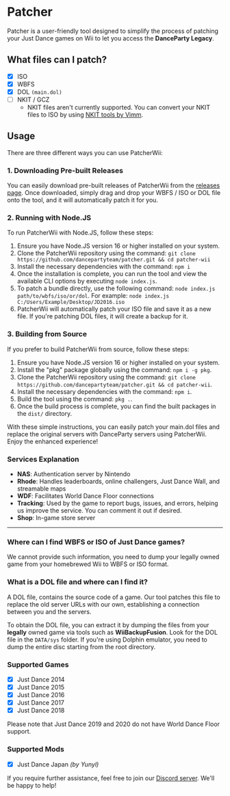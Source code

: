 # Patcher

Patcher is a user-friendly tool designed to simplify the process of patching your Just Dance games on Wii to let you access the **DanceParty Legacy**. 

## What files can I patch?
- [X] ISO
- [X] WBFS
- [X] DOL `(main.dol)`
- [ ] NKIT / GCZ
  - NKIT files aren't currently supported. You can convert your NKIT files to ISO by using [NKIT tools by Vimm](https://vimm.net/vault/?p=nkit).

## Usage

There are three different ways you can use PatcherWii:

### 1. Downloading Pre-built Releases

You can easily download pre-built releases of PatcherWii from the [releases page](https://github.com/dancepartyteam/patcher/tags). Once downloaded, simply drag and drop your WBFS / ISO or DOL  file onto the tool, and it will automatically patch it for you.

### 2. Running with Node.JS

To run PatcherWii with Node.JS, follow these steps:

1. Ensure you have Node.JS version 16 or higher installed on your system.
2. Clone the PatcherWii repository using the command: `git clone https://github.com/dancepartyteam/patcher.git && cd patcher-wii`
3. Install the necessary dependencies with the command: `npm i`
4. Once the installation is complete, you can run the tool and view the available CLI options by executing `node index.js`.
5. To patch a bundle directly, use the following command: `node index.js path/to/wbfs/iso/or/dol`.
   For example: `node index.js C:/Users/Example/Desktop/JD2016.iso`
6. PatcherWii will automatically patch your ISO file and save it as a new file. If you're patching DOL files, it will create a backup for it.

### 3. Building from Source

If you prefer to build PatcherWii from source, follow these steps:

1. Ensure you have Node.JS version 16 or higher installed on your system.
2. Install the "pkg" package globally using the command: `npm i -g pkg`.
3. Clone the PatcherWii repository using the command: `git clone https://github.com/dancepartyteam/patcher.git && cd patcher-wii`.
4. Install the necessary dependencies with the command: `npm i`.
5. Build the tool using the command: `pkg .`.
6. Once the build process is complete, you can find the built packages in the `dist/` directory.

With these simple instructions, you can easily patch your main.dol files and replace the original servers with DanceParty servers using PatcherWii. Enjoy the enhanced experience!

### Services Explanation
- **NAS**: Authentication server by Nintendo
- **Rhode**: Handles leaderboards, online challengers, Just Dance Wall, and streamable maps
- **WDF**: Facilitates World Dance Floor connections
- **Tracking**: Used by the game to report bugs, issues, and errors, helping us improve the service. You can comment it out if desired.
- **Shop**: In-game store server

------------

### Where can I find WBFS or ISO of Just Dance games?
We cannot provide such information, you need to dump your legally owned game from your homebrewed Wii to WBFS or ISO format.

### What is a DOL file and where can I find it?

A DOL file, contains the source code of a game. Our tool patches this file to replace the old server URLs with our own, establishing a connection between you and the servers.

To obtain the DOL file, you can extract it by dumping the files from your **legally** owned game via tools such as **WiiBackupFusion**. Look for the DOL file in the `DATA/sys` folder. If you're using Dolphin emulator, you need to dump the entire disc starting from the root directory.

### Supported Games

- [X] Just Dance 2014
- [X] Just Dance 2015
- [X] Just Dance 2016
- [X] Just Dance 2017
- [X] Just Dance 2018

Please note that Just Dance 2019 and 2020 do not have World Dance Floor support.

### Supported Mods

- [X] Just Dance Japan *(by Yunyl)*

If you require further assistance, feel free to join our [Discord server](https://discord.gg/ytTVbhrqVe). We'll be happy to help!
